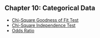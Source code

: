 ## Chapter 10: Categorical Data
- [Chi-Square Goodness of Fit Test](https://github.com/EducationShinyAppTeam/ChiSquare_Goodness_of_Fit_Test)
- [Chi-Square Independence Test](https://github.com/EducationShinyAppTeam/ChiSquare_Independence_Test)
- [Odds Ratio](https://github.com/EducationShinyAppTeam/Odds_Ratio)
